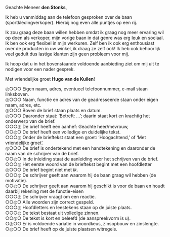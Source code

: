 Geachte Meneer **den Stonks**,

Ik heb u vanmiddag aan de telefoon gesproken over de baan (sportkledingverkoper). Hierbij nog even alle puntjes op een rij.

Ik zou graag deze baan willen hebben omdat ik graag nog meer ervaring wil op doen als verkoper, mijn vorige baan in dat genre was erg leuk en sociaal. Ik ben ook erg flexibel in mijn werkuren. Zelf ben ik ook erg enthousiast over de producten in uw winkel, ik draag ze zelf ook! Ik heb ook behoorlijk veel gedult dus lastige klanten zijn geen probleem voor mij.

Ik hoop dat u in het bovenstaande voldoende aanbieding ziet om mij uit te nodigen voor een nader gesprek.

Met vriendelijke groet **Hugo van de Kuilen**!

&#9678;&#9675;&#9675;&#9675; Eigen naam, adres, eventueel telefoonnummer, e-mail staan linksboven.
<br>
&#9678;&#9675;&#9675;&#9675; Naam, functie en adres van de geadresseerde staan onder eigen
naam, adres, etc.
<br>
&#9678;&#9675;&#9675;&#9675; Boven de brief staan plaats en datum.
<br>
&#9678;&#9675;&#9675;&#9675; Daaronder staat: ‘Betreft: …’; daarin staat kort en krachtig het onderwerp van de brief.
<br>
&#9675;&#9675;&#9675;&#9678; De brief heeft een aanhef: Geachte heer/mevrouw,
<br>
&#9675;&#9675;&#9678;&#9675; De brief heeft een volledige en duidelijke tekst.
<br>
&#9675;&#9675;&#9675;&#9678; Onder de brieftekst staat een groet: ‘Hoogachtend,’ of ‘Met
vriendelijke groet’.
<br>
&#9678;&#9675;&#9675;&#9675; De brief is ondertekend met een handtekening en daaronder de
naam van de schrijver van de brief.
<br>
&#9675;&#9675;&#9678;&#9675; In de inleiding staat de aanleiding voor het schrijven van de brief.
<br>
&#9675;&#9675;&#9675;&#9678; Het eerste woord van de brieftekst begint met een hoofdletter
<br>
&#9678;&#9675;&#9675;&#9675; De brief begint niet met *Ik*.
<br>
&#9675;&#9675;&#9675;&#9678; De schrijver geeft aan waarom hij de baan graag wil hebben (de
motivatie).
<br>
&#9675;&#9675;&#9678;&#9675; De schrijver geeft aan waarom hij geschikt is voor de baan en houdt
daarbij rekening met de functie-eisen
<br>
&#9675;&#9675;&#9675;&#9678; De schrijver vraagt om een reactie.
<br>
&#9675;&#9675;&#9678;&#9675; Alle woorden zijn correct gespeld.
<br>
&#9675;&#9675;&#9675;&#9678; Hoofdletters en leestekens staan op de juiste plaats.
<br>
&#9675;&#9675;&#9675;&#9678; De tekst bestaat uit volledige zinnen.
<br>
&#9675;&#9675;&#9678;&#9675; De tekst is kort en beleefd (de aanspreekvorm is u).
<br>
&#9675;&#9678;&#9675;&#9675; Er is voldoende variatie in woordkeus, zinsopbouw en zinslengte.
<br>
&#9675;&#9678;&#9675;&#9675; De brief heeft op de juiste plaatsen witregels.
